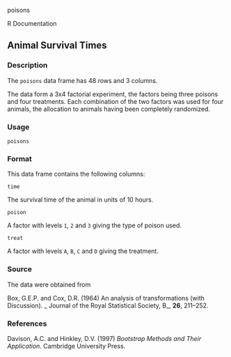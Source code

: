 poisons

R Documentation

##  Animal Survival Times

### Description

The `poisons` data frame has 48 rows and 3 columns.

The data form a 3x4 factorial experiment, the factors being three poisons and
four treatments. Each combination of the two factors was used for four
animals, the allocation to animals having been completely randomized.

### Usage

    
    poisons

### Format

This data frame contains the following columns:

`time`

The survival time of the animal in units of 10 hours.

`poison`

A factor with levels `1`, `2` and `3` giving the type of poison used.

`treat`

A factor with levels `A`, `B`, `C` and `D` giving the treatment.

### Source

The data were obtained from

Box, G.E.P. and Cox, D.R. (1964) An analysis of transformations (with
Discussion). _ Journal of the Royal Statistical Society, B_, **26**, 211–252.

### References

Davison, A.C. and Hinkley, D.V. (1997) _Bootstrap Methods and Their
Application_. Cambridge University Press.

